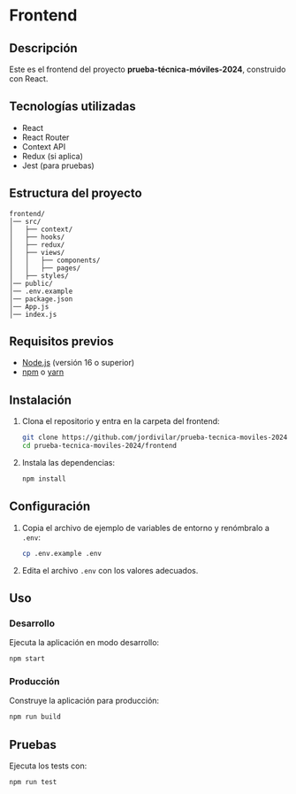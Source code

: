 # Frontend

## Descripción

Este es el frontend del proyecto **prueba-técnica-móviles-2024**, construido con React.

## Tecnologías utilizadas

-  React
-  React Router
-  Context API
-  Redux (si aplica)
-  Jest (para pruebas)

## Estructura del proyecto

```
frontend/
│── src/
│   ├── context/
│   ├── hooks/
│   ├── redux/
│   ├── views/
│   │   ├── components/
│   │   ├── pages/
│   ├── styles/
│── public/
│── .env.example
│── package.json
│── App.js
│── index.js
```

## Requisitos previos

-  [Node.js](https://nodejs.org/) (versión 16 o superior)
-  [npm](https://www.npmjs.com/) o [yarn](https://yarnpkg.com/)

## Instalación

1. Clona el repositorio y entra en la carpeta del frontend:
   ```bash
   git clone https://github.com/jordivilar/prueba-tecnica-moviles-2024.git
   cd prueba-tecnica-moviles-2024/frontend
   ```
2. Instala las dependencias:
   ```bash
   npm install
   ```

## Configuración

1. Copia el archivo de ejemplo de variables de entorno y renómbralo a `.env`:
   ```bash
   cp .env.example .env
   ```
2. Edita el archivo `.env` con los valores adecuados.

## Uso

### Desarrollo

Ejecuta la aplicación en modo desarrollo:

```bash
npm start
```

### Producción

Construye la aplicación para producción:

```bash
npm run build
```

## Pruebas

Ejecuta los tests con:

```bash
npm run test
```
